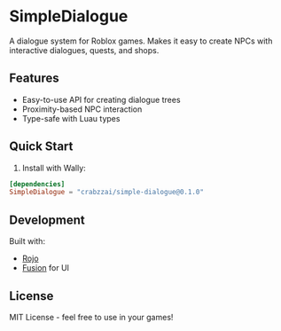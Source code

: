# SimpleDialogue

A dialogue system for Roblox games. Makes it easy to create NPCs with interactive dialogues, quests, and shops.

## Features

- Easy-to-use API for creating dialogue trees
- Proximity-based NPC interaction
- Type-safe with Luau types

## Quick Start

1. Install with Wally:
```toml
[dependencies]
SimpleDialogue = "crabzzai/simple-dialogue@0.1.0"
```

## Development

Built with:
- [Rojo](https://github.com/rojo-rbx/rojo)
- [Fusion](https://github.com/elttob/fusion) for UI

## License

MIT License - feel free to use in your games! 